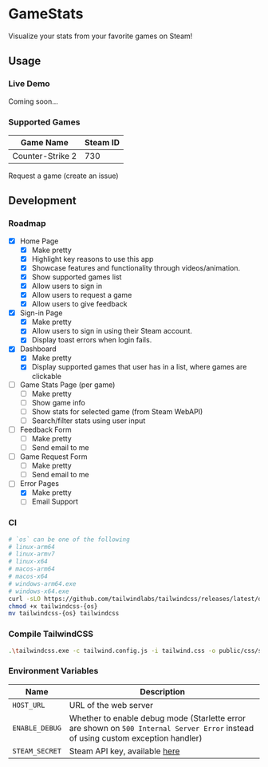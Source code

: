 # GameStats

Visualize your stats from your favorite games on Steam!

## Usage
### Live Demo
Coming soon...

### Supported Games
| Game Name | Steam ID |
| - | - |
| Counter-Strike 2 | 730 |

Request a game (create an issue)

## Development
### Roadmap
- [x] Home Page
    - [x] Make pretty
    - [x] Highlight key reasons to use this app
    - [x] Showcase features and functionality through videos/animation.
    - [x] Show supported games list
    - [x] Allow users to sign in
    - [x] Allow users to request a game
    - [x] Allow users to give feedback

- [x] Sign-in Page
    - [x] Make pretty
    - [x] Allow users to sign in using their Steam account.
    - [x] Display toast errors when login fails.

- [x] Dashboard
    - [x] Make pretty
    - [x] Display supported games that user has in a list, where games are clickable

- [ ] Game Stats Page (per game)
    - [ ] Make pretty
    - [ ] Show game info
    - [ ] Show stats for selected game (from Steam WebAPI)
    - [ ] Search/filter stats using user input

- [ ] Feedback Form
    - [ ] Make pretty
    - [ ] Send email to me

- [ ] Game Request Form
    - [ ] Make pretty
    - [ ] Send email to me

- [ ] Error Pages
    - [x] Make pretty
    - [ ] Email Support

### CI
```sh
# `os` can be one of the following
# linux-arm64 
# linux-armv7 
# linux-x64 
# macos-arm64 
# macos-x64 
# windows-arm64.exe
# windows-x64.exe
curl -sLO https://github.com/tailwindlabs/tailwindcss/releases/latest/download/tailwindcss-{os}
chmod +x tailwindcss-{os}
mv tailwindcss-{os} tailwindcss
```

### Compile TailwindCSS
```sh
.\tailwindcss.exe -c tailwind.config.js -i tailwind.css -o public/css/styles.css
```

### Environment Variables
| Name | Description |
| - | - |
| `HOST_URL` | URL of the web server |
| `ENABLE_DEBUG` | Whether to enable debug mode (Starlette error are shown on `500 Internal Server Error` instead of using custom exception handler) |
| `STEAM_SECRET` | Steam API key, available [here](https://steamcommunity.com/dev/apikey) |